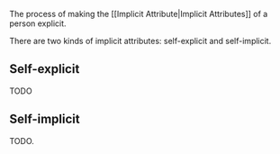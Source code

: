 The process of making the [[Implicit Attribute|Implicit Attributes]] of a person explicit.

There are two kinds of implicit attributes: self-explicit and self-implicit.

## Self-explicit

TODO

## Self-implicit

TODO.